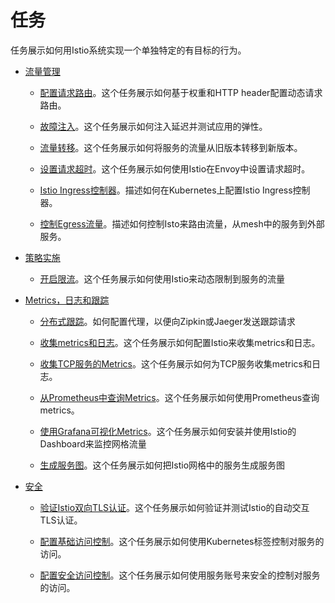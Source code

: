 # 任务

任务展示如何用Istio系统实现一个单独特定的有目标的行为。

* [流量管理](traffic-management/index.md)

	* [配置请求路由](traffic-management/request-routing.md)。这个任务展示如何基于权重和HTTP header配置动态请求路由。

	* [故障注入](traffic-management/fault-injection.md)。这个任务展示如何注入延迟并测试应用的弹性。

	* [流量转移](traffic-management/traffic-shifting.md)。这个任务展示如何将服务的流量从旧版本转移到新版本。

	* [设置请求超时](traffic-management/request-timeouts.md)。这个任务展示如何使用Istio在Envoy中设置请求超时。

	* [Istio Ingress控制器](traffic-management/ingress.md)。描述如何在Kubernetes上配置Istio Ingress控制器。

	* [控制Egress流量](traffic-management/egress.md)。描述如何控制Isto来路由流量，从mesh中的服务到外部服务。

* [策略实施](policy-enforcement/index.md)

	* [开启限流](policy-enforcement/rate-limiting.md)。这个任务展示如何使用Istio来动态限制到服务的流量

* [Metrics，日志和跟踪](telemetry/index.md)

    * [分布式跟踪](telemetry/distributed-tracing.md)。如何配置代理，以便向Zipkin或Jaeger发送跟踪请求

    * [收集metrics和日志](telemetry/metrics-logs.md)。这个任务展示如何配置Istio来收集metrics和日志。

    * [收集TCP服务的Metrics](telemetry/tcp-metrics.md)。这个任务展示如何为TCP服务收集metrics和日志。

    * [从Prometheus中查询Metrics](telemetry/querying-metrics.md)。这个任务展示如何使用Prometheus查询metrics。

    * [使用Grafana可视化Metrics](telemetry/using-istio-dashboard.md)。这个任务展示如何安装并使用Istio的Dashboard来监控网格流量

    * [生成服务图](telemetry/servicegraph.md)。这个任务展示如何把Istio网格中的服务生成服务图

* [安全](security/index.md)

    * [验证Istio双向TLS认证](security/mutual-tls.md)。这个任务展示如何验证并测试Istio的自动交互TLS认证。

    * [配置基础访问控制](security/basic-access-control.md)。这个任务展示如何使用Kubernetes标签控制对服务的访问。

    * [配置安全访问控制](security/secure-access-control.md)。这个任务展示如何使用服务账号来安全的控制对服务的访问。

